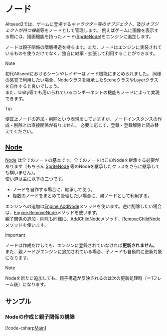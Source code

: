 
# ノード

Altseed2では、ゲームに登場する*キャラクター等のオブジェクト*、及び*オブジェクトが持つ機能*等をノードとして管理します。
例えばゲームに画像を表示する際には、描画機能を持ったノード([SpriteNode](xref:Altseed.SpriteNode))をエンジンに追加します。

ノードは親子関係の階層構造を持ちます。また、ノードはエンジンに実装されているものを使うだけでなく、独自に継承・拡張して利用することができます。

> [!NOTE]
> 初代Altseedにおけるシーンやレイヤーはノード機能にまとめられました。
> 同様の感覚で利用したい場合、Nodeクラスを継承したSceneクラスやLayerクラスを自作すると良いでしょう。  
> また、Unity等でも用いられているコンポーネントの機能もノードによって実現できます。

> [!TIP]
> 便宜上ノードの追加・削除という表現をしていますが、ノードインスタンスの作成・削除とは直接関係が有りません。
> 必要に応じて、登録・登録解除と読み替えてください。

## [Node](xref:Altseed.Node)

[Node](xref:Altseed.Node) は全てのノードの基本です。全てのノードはこのNodeを継承する必要があります（もちろん [SpriteNode](xref:Altseed.SpriteNode) 等のNodeを継承したクラスをさらに継承しても構いません）。  
使い道は主に以下の二つです。

- ノードを自作する場合に、継承して使う。
- 複数のノードをまとめて管理したい場合に、親ノードとして利用する。

エンジンへの追加は[Engine.AddNode](xref:Altseed.Engine.AddNode(Altseed.Node))メソッドを使います。逆に削除したい場合は、[Engine.RemoveNode](xref:Altseed.Engine.RemoveNode(Altseed.Node))メソッドを使います。  
親子関係の追加・削除も同様に、[AddChildNode](xref:Altseed.Node.AddChildNode(Altseed.Node))メソッド、[RemoveChildNode](xref:Altseed.Node.RemoveChildNode(Altseed.Node))メソッドを使います。

> [!IMPORTANT]
> ノードは作成だけしても、エンジンに登録されていなければ**更新されません**。  
> また、親ノードがエンジンに追加されている場合、子ノードも自動的に更新対象になります。

> [!NOTE]
> Nodeを新たに追加しても、親子構造が反映されるのは次の更新処理時（＝1フレーム後）になります。



## サンプル

### Nodeの作成と親子関係の構築

[!code-csharp[Main](CreatingNode.cs)]